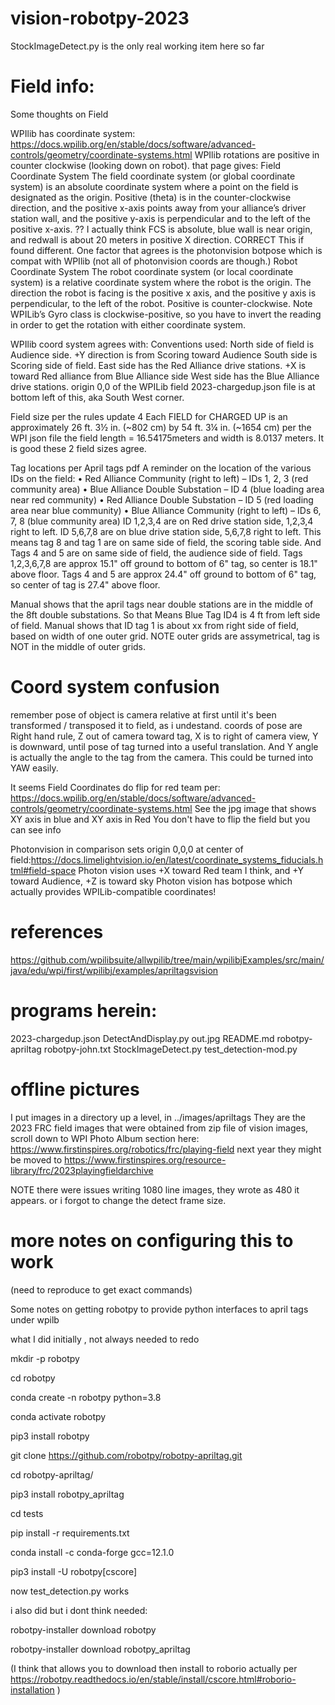 # vision-robotpy-2023

StockImageDetect.py is the only real working item here so far

# Field info:

Some thoughts on Field

WPIlib has coordinate system:
https://docs.wpilib.org/en/stable/docs/software/advanced-controls/geometry/coordinate-systems.html
WPIlib rotations are positive in counter clockwise (looking down on robot).
that page gives: 
Field Coordinate System
The field coordinate system (or global coordinate system) is an absolute coordinate system where a point on the field is designated as the origin. Positive 
 (theta) is in the counter-clockwise direction, and the positive x-axis points away from your alliance’s driver station wall, and the positive y-axis is perpendicular and to the left of the positive x-axis.
?? I actually think FCS is absolute, blue wall is near origin, and redwall is about 20 meters in positive X direction. CORRECT This if found different. One factor that agrees is the photonvision botpose which is compat with WPIlib (not all of photonvision coords are though.)
Robot Coordinate System
The robot coordinate system (or local coordinate system) is a relative coordinate system where the robot is the origin. The direction the robot is facing is the positive x axis, and the positive y axis is perpendicular, to the left of the robot. Positive 
 is counter-clockwise.
Note WPILib’s Gyro class is clockwise-positive, so you have to invert the reading in order to get the rotation with either coordinate system.

WPIlib coord system agrees with:
Conventions used:
North side of field is Audience side. +Y direction is from Scoring toward Audience 
South side is Scoring side of field. 
East side has the Red Alliance drive stations. +X is toward Red alliance from Blue Alliance side
West side has the Blue Alliance drive stations.
origin 0,0 of the WPILib field 2023-chargedup.json file is at bottom left of this, aka South West corner.


Field size 
per the rules update 4
Each FIELD for CHARGED UP is an approximately 26 ft. 3½ in. (~802 cm) by 54 ft. 3¼ in. (~1654 cm)
per the WPI json file the field length = 16.54175meters and width is 8.0137 meters.
It is good these 2 field sizes agree.

Tag locations per April tags pdf
A reminder on the location of the various IDs on the field:
• Red Alliance Community (right to left) – IDs 1, 2, 3 (red community area)
• Blue Alliance Double Substation – ID 4  (blue loading area near red community)
• Red Alliance Double Substation – ID 5 (red loading area near blue community)
• Blue Alliance Community (right to left) – IDs 6, 7, 8 (blue community area)
ID 1,2,3,4 are on Red drive station side,  1,2,3,4 right to left.
ID 5,6,7,8 are on blue drive station side,  5,6,7,8 right to left.
This means tag 8 and tag 1 are on same side of field, the scoring table side.
And Tags 4 and 5 are on same side of field, the audience side of field.
Tags 1,2,3,6,7,8 are approx 15.1" off ground to bottom of 6" tag, so center is 18.1" above floor.
Tags 4 and 5 are approx 24.4" off ground to bottom of 6" tag, so center of tag is 27.4" above floor.

Manual shows that the april tags near double stations are in the middle of the 8ft double substations.
So that Means Blue Tag ID4 is 4 ft from left side of field.
Manual shows that ID tag 1 is about xx from right side of field, based on width of one outer grid. 
NOTE outer grids are assymetrical, tag is NOT in the middle of outer grids.

# Coord system confusion

remember pose of object is camera relative at first until it's been transformed / transposed it to field, as i undestand.
coords of pose are Right hand rule, Z out of camera toward tag, X is to right of camera view, Y is downward, until pose of tag turned into a useful translation.
And Y angle is actually the angle to the tag from the camera. This could be turned into YAW easily.

It seems Field Coordinates do flip for red team per:
https://docs.wpilib.org/en/stable/docs/software/advanced-controls/geometry/coordinate-systems.html 
See the jpg image that shows XY axis in blue and XY axis in Red
You don't have to flip the field but you can see info 

Photonvision in comparison sets origin 0,0,0 at center of field:https://docs.limelightvision.io/en/latest/coordinate_systems_fiducials.html#field-space
Photon vision uses +X toward Red team I think, and +Y toward Audience, +Z is toward sky
Photon vision has botpose which actually provides WPILib-compatible coordinates!


# references

https://github.com/wpilibsuite/allwpilib/tree/main/wpilibjExamples/src/main/java/edu/wpi/first/wpilibj/examples/apriltagsvision

# programs herein:

2023-chargedup.json
DetectAndDisplay.py
out.jpg
README.md
robotpy-apriltag
robotpy-john.txt
StockImageDetect.py
test_detection-mod.py

# offline pictures

I put images in a directory up a level, in ../images/apriltags 
They are the 2023 FRC field images that were obtained from zip file 
 of vision images, scroll down to WPI Photo Album section here: https://www.firstinspires.org/robotics/frc/playing-field
 next year they might be moved to https://www.firstinspires.org/resource-library/frc/2023playingfieldarchive


NOTE there were issues writing 1080 line images, they wrote as 480 it appears.
or i forgot to change the detect frame size.

# more notes on configuring this to work
(need to reproduce to get exact commands)

Some notes on getting robotpy to provide python interfaces to april tags under wpilb

what I did initially , not always needed to redo


mkdir -p robotpy

cd robotpy

conda create -n robotpy python=3.8

conda activate robotpy

pip3 install robotpy

git clone https://github.com/robotpy/robotpy-apriltag.git

cd robotpy-apriltag/

pip3 install robotpy_apriltag

cd tests

pip install -r requirements.txt

conda install -c conda-forge gcc=12.1.0

pip3 install -U robotpy[cscore]

now test_detection.py works


i also did but i dont think needed:

robotpy-installer download robotpy

robotpy-installer download robotpy_apriltag

(I think that allows you to download then install to roborio actually per https://robotpy.readthedocs.io/en/stable/install/cscore.html#roborio-installation ) 



